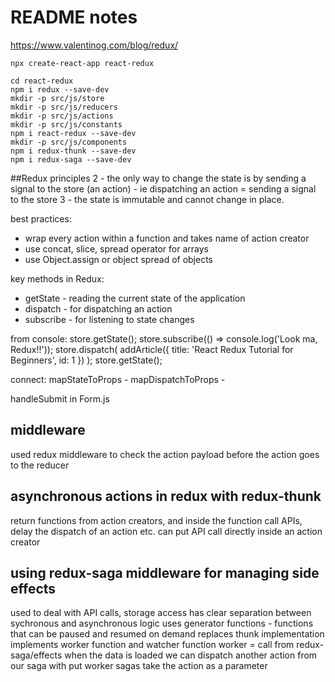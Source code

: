 # README notes
https://www.valentinog.com/blog/redux/
```
npx create-react-app react-redux
```

```
cd react-redux
npm i redux --save-dev
mkdir -p src/js/store
mkdir -p src/js/reducers
mkdir -p src/js/actions
mkdir -p src/js/constants
npm i react-redux --save-dev
mkdir -p src/js/components
npm i redux-thunk --save-dev
npm i redux-saga --save-dev
```

##Redux principles
2 - the only way to change the state is by sending a signal to the store (an action) - ie dispatching an action = sending a signal to the store
3 - the state is immutable and cannot change in place.

best practices:
- wrap every action within a function and takes name of action creator
- use concat, slice, spread operator for arrays
- use Object.assign or object spread of objects

key methods in Redux:
- getState - reading the current state of the application
- dispatch - for dispatching an action
- subscribe - for listening to state changes

from console:
store.getState();
store.subscribe(() => console.log('Look ma, Redux!!'));
store.dispatch( addArticle({ title: 'React Redux Tutorial for Beginners', id: 1 }) );
store.getState();

connect:
mapStateToProps - 
mapDispatchToProps - 

handleSubmit in Form.js

## middleware
used redux middleware to check the action payload before the action goes to the reducer

## asynchronous actions in redux with redux-thunk
return functions from action creators, and inside the function call APIs, delay the dispatch of an action etc.
can put API call directly inside an action creator

## using redux-saga middleware for managing side effects
used to deal with API calls, storage access
has clear separation between sychronous and asynchronous logic
uses generator functions - functions that can be paused and resumed on demand
replaces thunk implementation
implements worker function and watcher function
worker = call from redux-saga/effects
    when the data is loaded we can dispatch another action from our saga with put 
    worker sagas take the action as a parameter